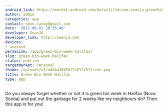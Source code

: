 ```yaml
---
android_link: https://market.android.com/details?id=com.seanja.greenbinweekfree
author: admin
categories: app
contact: sean.sandy@gmail.com
date: '2011-06-01 20:35:40'
developer: SeanJA
developer_link: http://seanja.com
devices: 
- android
permalink: /app/green-bin-week-halifax/
slug: green-bin-week-halifax
status: publish
targetMarket: Personal
thumb: /uploads/v2/4dd4a3645017a512x512icon.png
title: Green Bin Week Halifax
type: app
---
```


Do you always forget whether or not it is green bin week in Halifax (Nova Scotia) and put out the garbage for 2 weeks like my neighbours do? Then this app is for you!